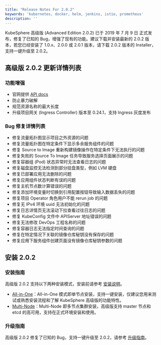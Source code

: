 ```yaml
---
title: "Release Notes For 2.0.2"
keywords: 'kubernetes, docker, helm, jenkins, istio, prometheus'
description: ''
---
```


KubeSphere 高级版 (Advanced Edition 2.0.2) 已于 2019 年 7 月 9 日 正式发布，修复了已知的 Bug，增强了现有的功能。建议下载并安装最新的 2.0.2 版本，若您已经安装了 1.0.x、2.0.0 或 2.0.1 版本，请下载 2.0.2 版本的 Installer，支持一键升级至 2.0.2。

## 高级版 2.0.2 更新详情列表

### 功能增强

- 官网提供 [API docs](../zh-CN/api-reference/api-docs/)
- 防止暴力破解
- 规范资源名称的最大长度
- 升级项目网关 (Ingress Controller) 版本至 0.24.1，支持 Ingress 灰度发布

### Bug 修复详情列表  

- 修复流量拓扑图显示项目之外资源的问题  
- 修复流量拓扑图在特定条件下显示多余服务组件的问题  
- 修复 Source to Image 重新构建镜像操作在特定条件下无法执行的问题  
- 修复失败的 Source To Image 任务导致服务选择页面展示的问题
- 修复容器组 (Pod) 状态异常时无法查看日志的问题   
- 修复磁盘监控无法检测到部分挂盘类型，例如 LVM 硬盘
- 修复已部署应用无法删除的问题  
- 修复应用组件状态判断有误的问题  
- 修复主机节点数计算错误的问题  
- 修复添加环境变量时切换到引用配置按钮导致输入数据丢失的问题  
- 修复项目 Operator 角色用户不能 rerun job 的问题  
- 修复无 IPv4 环境 uuid 无法初始化的问题  
- 修复日志详情页无法滚动下拉查看过往日志的问题  
- 修复 KubeConfig 文件中 APIServer 地址错误的问题  
- 修复无法修改 DevOps 工程名称的问题  
- 修复容器日志无法指定时间查询的问题  
- 修复在特定情况下关联的镜像仓库秘钥没有保存的问题  
- 修复应用下服务组件创建页面没有镜像仓库秘钥参数的问题  

## 安装 2.0.2

### 安装指南

高级版 2.0.2 支持以下两种安装模式，安装前请参考 [安装说明](../../installation/intro)。

- [All-in-One](../../installation/all-in-one)：All-in-One 模式即单节点安装，支持一键安装，仅建议您用来测试或熟悉安装流程和了解 KubeSphere 高级版的功能特性。
- [Multi-Node](../../installation/multi-node)：Multi-Node 即多节点集群安装，高级版支持 master 节点和 etcd 的高可用，支持在正式环境安装和使用。

### 升级指南

高级版 2.0.2 修复了已知的 Bug，支持一键升级至 2.0.2，请参考 [升级指南](../../installation/upgrade)。